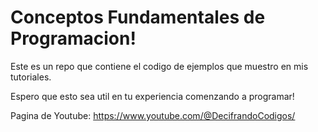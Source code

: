 # Conceptos Fundamentales de Programacion!

Este es un repo que contiene el codigo de ejemplos que muestro en mis tutoriales. 

Espero que esto sea util en tu experiencia comenzando a programar! 



Pagina de Youtube: https://www.youtube.com/@DecifrandoCodigos/
